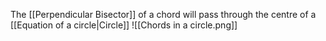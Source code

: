 The [[Perpendicular Bisector]] of a chord will pass through the centre of a [[Equation of a circle|Circle]]
![[Chords in a circle.png]]